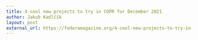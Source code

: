 ```yaml
---
title: 4 cool new projects to try in COPR for December 2021
author: Jakub Kadlčík
layout: post
external_url: https://fedoramagazine.org/4-cool-new-projects-to-try-in-copr-for-december-2021/
---
```

